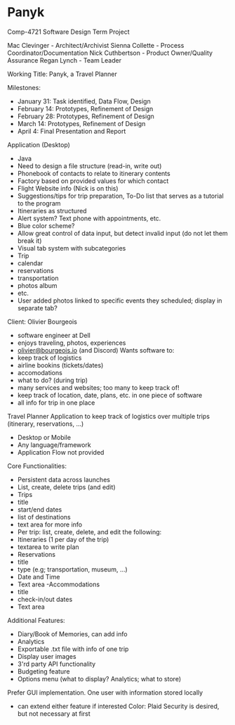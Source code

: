 # Panyk
Comp-4721 Software Design Term Project

Mac Clevinger - Architect/Archivist
Sienna Collette - Process Coordinator/Documentation
Nick Cuthbertson - Product Owner/Quality Assurance
Regan Lynch - Team Leader

Working Title: Panyk, a Travel Planner

Milestones:
 - January 31: Task identified, Data Flow, Design
 - February 14: Prototypes, Refinement of Design
 - February 28: Prototypes, Refinement of Design
 - March 14: Prototypes, Refinement of Design
 - April 4: Final Presentation and Report

Application (Desktop)
 - Java
 - Need to design a file structure (read-in, write out)
 - Phonebook of contacts to relate to itinerary contents
  - Factory based on provided values for which contact
 - Flight Website info (Nick is on this)
 - Suggestions/tips for trip preparation, To-Do list that serves as a tutorial to the program
 - Itineraries as structured
 - Alert system? Text phone with appointments, etc.
 - Blue color scheme?
 - Allow great control of data input, but detect invalid input (do not let them break it)
 - Visual tab system with subcategories
  - Trip
   - calendar
   - reservations
   - transportation
   - photos album
   - etc.
 - User added photos linked to specific events they scheduled; display in separate tab?

Client: Olivier Bourgeois
 - software engineer at Dell
 - enjoys traveling, photos, experiences
 - olivier@bourgeois.io (and Discord)
Wants software to:
 - keep track of logistics
  - airline bookins (tickets/dates)
  - accomodations
  - what to do? (during trip)
  - many services and websites; too many to keep track of!
 - keep track of location, date, plans, etc. in one piece of software
 - all info for trip in one place

Travel Planner Application to keep track of logistics over multiple trips (itinerary, reservations, ...)
 - Desktop or Mobile
 - Any language/framework
 - Application Flow not provided

Core Functionalities:
 - Persistent data across launches
 - List, create, delete trips (and edit)
 - Trips
  - title
  - start/end dates
  - list of destinations
  - text area for more info
 - Per trip: list, create, delete, and edit the following:
  - Itineraries (1 per day of the trip)
   - textarea to write plan
  - Reservations
   - title
   - type (e.g; transportation, museum, ...)
   - Date and Time
   - Text area
  -Accommodations
   - title
   - check-in/out dates
   - Text area

Additional Features:
 - Diary/Book of Memories, can add info
 - Analytics
 - Exportable .txt file with info of one trip
 - Display user images
 - 3'rd party API functionality
 - Budgeting feature
 - Options menu (what to display? Analytics; what to store)

Prefer GUI implementation.
One user with information stored locally
 - can extend either feature if interested
Color: Plaid
Security is desired, but not necessary at first
